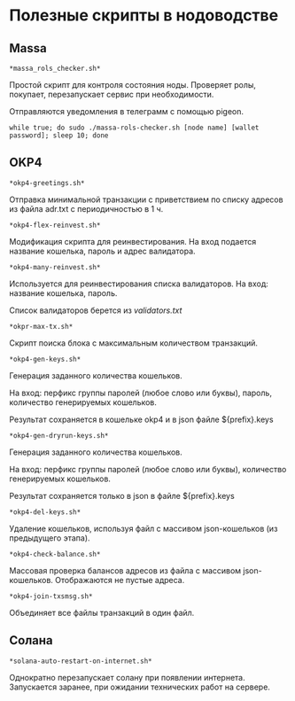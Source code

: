 # Полезные скрипты в нодоводстве

## Massa

	*massa_rols_checker.sh*

Простой скрипт для контроля состояния ноды. Проверяет ролы, покупает, перезапускает сервис при необходимости.

Отправляются уведомления в телеграмм с помощью pigeon.

	while true; do sudo ./massa-rols-checker.sh [node name] [wallet password]; sleep 10; done

## OKP4

	*okp4-greetings.sh*

Отправка минимальной транзакции с приветствием по списку адресов из файла adr.txt с периодичностью в 1 ч.

	*okp4-flex-reinvest.sh*

Модификация скрипта для реинвестирования. На вход подается название кошелька, пароль и адрес валидатора.

	*okp4-many-reinvest.sh*

Используется для реинвестирования списка валидаторов.
На вход: название кошелька, пароль.

Список валидаторов берется из *validators.txt*

	*okpr-max-tx.sh*

Скрипт поиска блока с максимальным количеством транзакций.

	*okp4-gen-keys.sh*

Генерация заданного количества кошельков.

На вход: перфикс группы паролей (любое слово или буквы), пароль, количество генерируемых кошельков.

Результат сохраняется в кошельке okp4 и в json файле ${prefix}.keys

	*okp4-gen-dryrun-keys.sh*

Генерация заданного количества кошельков.

На вход: перфикс группы паролей (любое слово или буквы), количество генерируемых кошельков.

Результат сохраняется только в json в файле ${prefix}.keys

	*okp4-del-keys.sh*

Удаление кошельков, используя файл с массивом json-кошельков (из предыдущего этапа).

	*okp4-check-balance.sh*

Массовая проверка балансов адресов из файла с массивом json-кошельков. Отображаются не пустые адреса.

	*okp4-join-txsmsg.sh*

Объединяет все файлы транзакций в один файл.


## Солана

	*solana-auto-restart-on-internet.sh*

Однократно перезапускает солану при появлении интернета. Запускается заранее, при ожидании технических работ на сервере.
